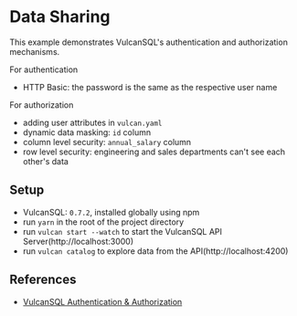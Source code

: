 # Data Sharing

This example demonstrates VulcanSQL's authentication and authorization mechanisms.

For authentication
- HTTP Basic: the password is the same as the respective user name

For authorization
- adding user attributes in `vulcan.yaml`
- dynamic data masking: `id` column
- column level security: `annual_salary` column
- row level security: engineering and sales departments can't see each other's data

## Setup

- VulcanSQL: `0.7.2`, installed globally using npm
- run `yarn` in the root of the project directory
- run `vulcan start --watch` to start the VulcanSQL API Server(http://localhost:3000)
- run `vulcan catalog` to explore data from the API(http://localhost:4200)

## References

- [VulcanSQL Authentication & Authorization](https://vulcansql.com/docs/data-privacy/overview)
